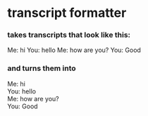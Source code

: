 # transcript formatter
### takes transcripts that look like this:
  Me: hi You: hello Me: how are you? You: Good

### and turns them into 
  Me: hi <br/>
  You: hello <br/>
  Me: how are you? <br/>
  You: Good <br/>
